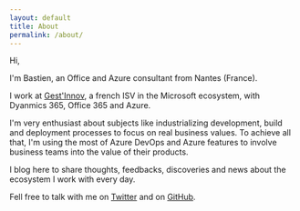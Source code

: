```yaml
---
layout: default
title: About
permalink: /about/
---
```


Hi,

I'm Bastien, an Office and Azure consultant from Nantes (France).

I work at [Gest'Innov](https://solution-de-gestion.fr/), a french ISV in the Microsoft ecosystem, with Dyanmics 365, Office 365 and Azure.

I'm very enthusiast about subjects like industrializing development, build and deployment processes to focus on real business values.
To achieve all that, I'm using the most of Azure DevOps and Azure features to involve business teams into the value of their products.

I blog here to share thoughts, feedbacks, discoveries and news about the ecosystem I work with every day.

Fell free to talk with me on [Twitter](https://www.twitter.com/BastienPerdriau) and on [GitHub](https://www.github.com/BastienPerdriau).
